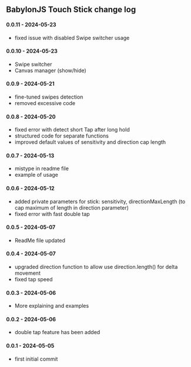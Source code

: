 ## BabylonJS Touch Stick change log

#### 0.0.11 - 2024-05-23

- fixed issue with disabled Swipe switcher usage

#### 0.0.10 - 2024-05-23

- Swipe switcher 
- Canvas manager (show/hide) 

#### 0.0.9 - 2024-05-21

- fine-tuned swipes detection 
- removed excessive code

#### 0.0.8 - 2024-05-20

- fixed error with detect short Tap after long hold
- structured code for separate functions
- improved default values of sensitivity and direction cap length

#### 0.0.7 - 2024-05-13

- mistype in readme file
- example of usage

#### 0.0.6 - 2024-05-12

- added private parameters for stick: sensitivity, directionMaxLength (to cap maximum of length in direction parameter)
- fixed error with fast double tap

#### 0.0.5 - 2024-05-07

- ReadMe file updated

#### 0.0.4 - 2024-05-07

- upgraded direction function to allow use direction.length() for delta movement
- fixed tap speed

#### 0.0.3 - 2024-05-06

- More explaining and examples

#### 0.0.2 - 2024-05-06

- double tap feature has been added

#### 0.0.1 - 2024-05-05

- first initial commit



